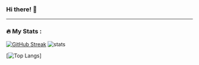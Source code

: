 ### Hi there! 👋
---


### :fire: My Stats :
[![GitHub Streak](http://github-readme-streak-stats.herokuapp.com?user=stoody-dev&theme=dark&background=000000)](https://git.io/streak-stats)
![stats](https://github-readme-stats.vercel.app/api?username=stoody-dev)

[![Top Langs](https://github-readme-stats.vercel.app/api/top-langs/?username=&layout=compact)]


<!--
**stoody-dev/stoody-dev** is a ✨ _special_ ✨ repository because its `README.md` (this file) appears on your GitHub profile.

Here are some ideas to get you started:

- 🔭 I’m currently working on ...
- 🌱 I’m currently learning ...
- 👯 I’m looking to collaborate on ...
- 🤔 I’m looking for help with ...
- 💬 Ask me about ...
- 📫 How to reach me: ...
- 😄 Pronouns: ...
- ⚡ Fun fact: ...
-->
